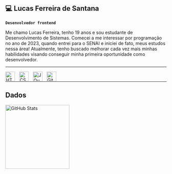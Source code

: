 ## 💻  Lucas Ferreira de Santana
**`Desenvolvedor frontend`**

Me chamo Lucas Ferreira, tenho 19 anos e sou estudante de Desenvolvimento de Sistemas. Comecei a me interessar por programação no ano de 2023, quando entrei para o SENAI e iniciei de fato, meus estudos nessa área! Atualmente, tenho buscado melhorar cada vez mais minhas habilidades visando conseguir minha primeira oportunidade como desenvolvedor.

---

<img 
    align="left" 
    alt="HTML"
    title="HTML" 
    width="30px" 
    style="padding-right: 10px;" 
    src="https://cdn.jsdelivr.net/gh/devicons/devicon@latest/icons/html5/html5-original.svg" 
/>
<img 
    align="left" 
    alt="CSS" 
    title="CSS"
    width="30px" 
    style="padding-right: 10px;" 
    src="https://cdn.jsdelivr.net/gh/devicons/devicon@latest/icons/css3/css3-original.svg" 
/>
<img 
    align="left" 
    alt="JQuery" 
    title="JQuery"
    width="30px" 
    style="padding-right: 10px;" 
    src="https://cdn.jsdelivr.net/gh/devicons/devicon@latest/icons/jquery/jquery-original.svg" 
/>
<img 
    align="left" 
    alt="Git" 
    title="Git"
    width="30px" 
    style="padding-right: 10px;" 
    src="https://cdn.jsdelivr.net/gh/devicons/devicon@latest/icons/git/git-original.svg" 
/>
<br>

---

## Dados
<p>
<img 
      align="left" 
      alt="GitHub Stats" 
      height="200" 
      src="https://github-readme-stats.vercel.app/api/top-langs/?username=lucassantDev&theme=tokyonight&layout=compact&custom_title=Tecnologias&langs_count=9" 
  />
</p>



